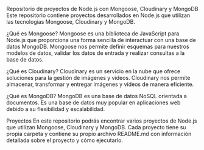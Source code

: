 Repositorio de proyectos de Node.js con Mongoose, Cloudinary y MongoDB
Este repositorio contiene proyectos desarrollados en Node.js que utilizan las tecnologías Mongoose, Cloudinary y MongoDB.

¿Qué es Mongoose?
Mongoose es una biblioteca de JavaScript para Node.js que proporciona una forma sencilla de interactuar con una base de datos MongoDB. Mongoose nos permite definir esquemas para nuestros modelos de datos, validar los datos de entrada y realizar consultas a la base de datos.

¿Qué es Cloudinary?
Cloudinary es un servicio en la nube que ofrece soluciones para la gestión de imágenes y vídeos. Cloudinary nos permite almacenar, transformar y entregar imágenes y vídeos de manera eficiente.

¿Qué es MongoDB?
MongoDB es una base de datos NoSQL orientada a documentos. Es una base de datos muy popular en aplicaciones web debido a su flexibilidad y escalabilidad.

Proyectos
En este repositorio podrás encontrar varios proyectos de Node.js que utilizan Mongoose, Cloudinary y MongoDB. Cada proyecto tiene su propia carpeta y contiene su propio archivo README.md con información detallada sobre el proyecto y cómo ejecutarlo.

